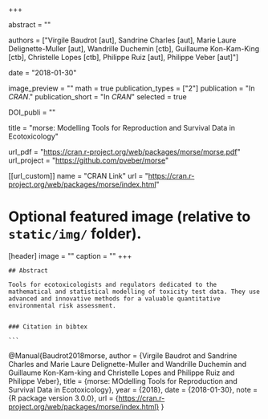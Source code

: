 +++
  
  abstract = ""
  
  authors = ["Virgile Baudrot [aut], Sandrine Charles [aut], Marie Laure Delignette-Muller [aut], Wandrille Duchemin [ctb], Guillaume Kon-Kam-King [ctb], Christelle Lopes [ctb], Philippe Ruiz [aut], Philippe Veber [aut]"]
  
  date = "2018-01-30"
  
  image_preview = ""
  math = true
  publication_types = ["2"]
  publication = "In *CRAN*."
  publication_short = "In *CRAN*"
  selected = true
  
  DOI_publi = ""
  
  title = "morse: Modelling Tools for Reproduction and Survival Data in Ecotoxicology"
  
  url_pdf = "https://cran.r-project.org/web/packages/morse/morse.pdf"
  url_project = "https://github.com/pveber/morse"
  
  
  [[url_custom]]
  name = "CRAN Link"
  url = "https://cran.r-project.org/web/packages/morse/index.html"
  
  # Optional featured image (relative to `static/img/` folder).
  [header]
  image = ""
  caption = ""
  +++
    
    ## Abstract
    
    Tools for ecotoxicologists and regulators dedicated to the mathematical and statistical modelling of toxicity test data. They use advanced and innovative methods for a valuable quantitative environmental risk assessment.


    ### Citation in bibtex
    
    ```
   @Manual{Baudrot2018morse,
    author = {Virgile Baudrot and Sandrine Charles and Marie Laure Delignette-Muller and Wandrille Duchemin and Guillaume Kon-Kam-king and Christelle Lopes and Philippe Ruiz and Philippe Veber},
    title  = {morse: MOdelling Tools for Reproduction and Survival Data in Ecotoxicology},
    year   = {2018},
    date   = {2018-01-30},
    note   = {R package version 3.0.0},
    url    = {https://cran.r-project.org/web/packages/morse/index.html}
  }
  ```
  